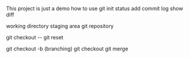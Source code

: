 This project is just a demo how to use git
init
status
add
commit
log
show
diff

working directory
staging area
git repository

git checkout -- <file>
git reset

git checkout -b <branch> (branching)
git checkout <branch>
git merge